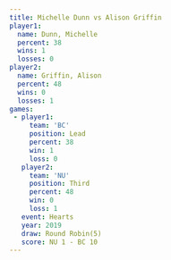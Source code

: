 ```yaml
---
title: Michelle Dunn vs Alison Griffin
player1:               
  name: Dunn, Michelle 
  percent: 38          
  wins: 1              
  losses: 0            
player2:               
  name: Griffin, Alison
  percent: 48          
  wins: 0              
  losses: 1            
games:
 - player1:        
     team: 'BC'    
     position: Lead
     percent: 38   
     win: 1        
     loss: 0       
   player2:         
     team: 'NU'     
     position: Third
     percent: 48    
     win: 0         
     loss: 1        
   event: Hearts       
   year: 2019          
   draw: Round Robin(5)
   score: NU 1 - BC 10 
---
```

